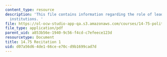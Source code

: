 ```yaml
---
content_type: resource
description: 'This file contains information regarding the role of leaders and democratic
  institutions. '
file: https://ol-ocw-studio-app-qa.s3.amazonaws.com/courses/14-75-political-economy-and-economic-development-fall-2012/d07a56d64de166cee70cd9b1699cad7d_MIT14_75F12_Recitation1.pdf
file_type: application/pdf
parent_uid: a853b56e-1940-9c56-f4cd-c7efeece123d
resourcetype: Document
title: 14.75 Recitation 1
uid: d07a56d6-4de1-66ce-e70c-d9b1699cad7d
---
```

